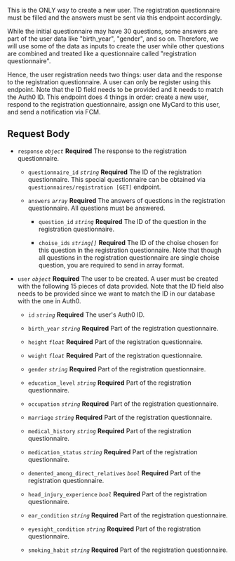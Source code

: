 This is the ONLY way to create a new user. The registration questionnaire must be filled and the answers must be sent via this endpoint accordingly.

While the initial questionnaire may have 30 questions, some answers are part of the user data like "birth_year", "gender", and so on. Therefore, we will use some of the data as inputs to create the user while other questions are combined and treated like a questionnaire called "registration questionnaire".

Hence, the user registration needs two things: user data and the response to the registration questionnaire. A user can only be register using this endpoint. Note that the ID field needs to be provided and it needs to match the Auth0 ID. This endpoint does 4 things in order: create a new user, respond to the registration questionnaire, assign one MyCard to this user, and send a notification via FCM.

## Request Body

- `response` _`object`_ **Required**
  The response to the registration questionnaire.

  - `questionnaire_id` _`string`_ **Required**
    The ID of the registration questionnaire. This special questionnaire can be obtained via `questionnaires/registration [GET]` endpoint.

  - `answers` _`array`_ **Required**
    The answers of questions in the registration questionnaire. All questions must be answered.

    - `question_id` _`string`_ **Required**
      The ID of the question in the registration questionnaire.

    - `choise_ids` _`string[]`_ **Required**
      The ID of the choise chosen for this question in the registration questionnaire. Note that though all questions in the registration questionnaire are single choise question, you are required to send in array format.

- `user` _`object`_ **Required**
  The user to be created. A user must be created with the following 15 pieces of data provided. Note that the ID field also needs to be provided since we want to match the ID in our database with the one in Auth0.

  - `id` _`string`_ **Required**
    The user's Auth0 ID.

  - `birth_year` _`string`_ **Required**
    Part of the registration questionnaire.

  - `height` _`float`_ **Required**
    Part of the registration questionnaire.

  - `weight` _`float`_ **Required**
    Part of the registration questionnaire.

  - `gender` _`string`_ **Required**
    Part of the registration questionnaire.

  - `education_level` _`string`_ **Required**
    Part of the registration questionnaire.

  - `occupation` _`string`_ **Required**
    Part of the registration questionnaire.

  - `marriage` _`string`_ **Required**
    Part of the registration questionnaire.

  - `medical_history` _`string`_ **Required**
    Part of the registration questionnaire.

  - `medication_status` _`string`_ **Required**
    Part of the registration questionnaire.

  - `demented_among_direct_relatives` _`bool`_ **Required**
    Part of the registration questionnaire.

  - `head_injury_experience` _`bool`_ **Required**
    Part of the registration questionnaire.

  - `ear_condition` _`string`_ **Required**
    Part of the registration questionnaire.

  - `eyesight_condition` _`string`_ **Required**
    Part of the registration questionnaire.

  - `smoking_habit` _`string`_ **Required**
    Part of the registration questionnaire.
